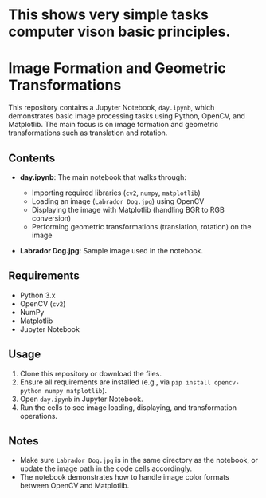 # This shows very simple tasks computer vison basic principles.

# Image Formation and Geometric Transformations

This repository contains a Jupyter Notebook, `day.ipynb`, which demonstrates basic image processing tasks using Python, OpenCV, and Matplotlib. The main focus is on image formation and geometric transformations such as translation and rotation.

## Contents

- **day.ipynb**: The main notebook that walks through:
  - Importing required libraries (`cv2`, `numpy`, `matplotlib`)
  - Loading an image (`Labrador Dog.jpg`) using OpenCV
  - Displaying the image with Matplotlib (handling BGR to RGB conversion)
  - Performing geometric transformations (translation, rotation) on the image

- **Labrador Dog.jpg**: Sample image used in the notebook.

## Requirements

- Python 3.x
- OpenCV (`cv2`)
- NumPy
- Matplotlib
- Jupyter Notebook

## Usage

1. Clone this repository or download the files.
2. Ensure all requirements are installed (e.g., via `pip install opencv-python numpy matplotlib`).
3. Open `day.ipynb` in Jupyter Notebook.
4. Run the cells to see image loading, displaying, and transformation operations.

## Notes

- Make sure `Labrador Dog.jpg` is in the same directory as the notebook, or update the image path in the code cells accordingly.
- The notebook demonstrates how to handle image color formats between OpenCV and Matplotlib.
